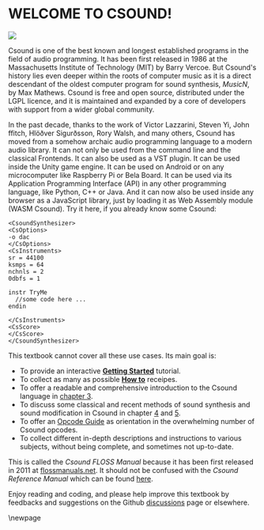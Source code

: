 # WELCOME TO CSOUND!

![](../resources/images/00-a-montage-3.png)

Csound is one of the best known and longest established programs in the
field of audio programming. It has been first released in 1986 at the
Massachusetts Institute of Technology (MIT) by Barry Vercoe. But
Csound's history lies even deeper within the roots of computer music as
it is a direct descendant of the oldest computer program for sound
synthesis, _MusicN_, by Max Mathews. Csound is free and open source,
distributed under the LGPL licence, and it is maintained and expanded by
a core of developers with support from a wider global community.

In the past decade, thanks to the work of Victor Lazzarini, Steven Yi, John
ffitch, Hlöðver Sigurðsson, Rory Walsh, and many others, Csound has moved
from a somehow archaic audio programming language to a modern audio library.
It can not only be used from the command line and the classical Frontends.
It can also be used as a VST plugin. It can be used inside the Unity game engine.
It can be used on Android or on any microcomputer like Raspberry Pi or Bela Board.
It can be used via its Application Programming Interface (API) in any other
programming language, like Python, C++ or Java. And it can now also be used
inside any browser as a JavaScript library, just by loading it
as Web Assembly module (WASM Csound). Try it here, if you already know some Csound:

```csound
<CsoundSynthesizer>
<CsOptions>
-o dac
</CsOptions>
<CsInstruments>
sr = 44100
ksmps = 64
nchnls = 2
0dbfs = 1

instr TryMe
  //some code here ...
endin

</CsInstruments>
<CsScore>
</CsScore>
</CsoundSynthesizer>
```

This textbook cannot cover all these use cases. Its main goal is:

- To provide an interactive [**Getting Started**](01-GS-01.md) tutorial.
- To collect as many as possible [**How to**](02-a-ht-overview.md) receipes.
- To offer a readable and comprehensive introduction to the Csound language
  in [chapter 3](03-a-initialization-and-performance-pass.md).
- To discuss some classical and recent methods of sound synthesis and sound
  modification in Csound in chapter [4](04-a-additive-synthesis.md) and
  [5](05-a-envelopes.md).
- To offer an [Opcode Guide](15-a-opcode-guide.md) as orientation in the
  overwhelming number of Csound opcodes.
- To collect different in-depth descriptions and instructions to various subjects,
  without being complete, and sometimes not up-to-date.

This is called the _Csound FLOSS Manual_ because it has been first released in
2011 at [flossmanuals.net](https://flossmanuals.net/). It should not be
confused with the _Csound Reference Manual_ which can be found
[here](https://csound.com/docs/manual/index.html).

Enjoy reading and coding, and please help improve this textbook by feedbacks
and suggestions on the Github
[discussions](https://github.com/csound-flossmanual/csound-floss/discussions)
page or elsewhere.

\newpage

